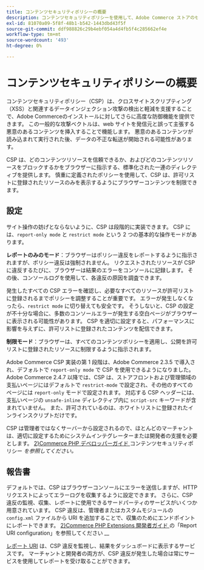 ```yaml
---
title: コンテンツセキュリティポリシーの概要
description: コンテンツセキュリティポリシーを使用して、Adobe Commerce ストアのセキュリティの態勢を改善する方法を説明します。
exl-id: 81070a09-5f8f-48b1-b542-1443dbd43f5f
source-git-commit: ddf988826c29b4ebf054a4d4fb5f4c285662ef4e
workflow-type: tm+mt
source-wordcount: '493'
ht-degree: 0%

---
```


# コンテンツセキュリティポリシーの概要

コンテンツセキュリティポリシー（CSP）は、クロスサイトスクリプティング（XSS）と関連するデータインジェクション攻撃の検出と軽減を支援することで、Adobe Commerceのインストールに対してさらに高度な防御機能を提供できます。 この一般的な攻撃ベクトルは、web サイトを発信元と誤って主張する悪意のあるコンテンツを挿入することで機能します。 悪意のあるコンテンツが読み込まれて実行された後、データの不正な転送が開始される可能性があります。

CSP は、どのコンテンツリソースを信頼できるか、およびどのコンテンツリソースをブロックするかをブラウザーに指示する、標準化された一連のディレクティブを提供します。 慎重に定義されたポリシーを使用して、CSP は、許可リストに登録されたリソースのみを表示するようにブラウザーコンテンツを制限できます。

## 設定

サイト操作の妨げとならないように、CSP は段階的に実装できます。 CSP には、`report-only mode` と `restrict mode` という 2 つの基本的な操作モードがあります。

**レポートのみのモード**：ブラウザーはポリシー違反をレポートするように指示されますが、ポリシー違反は強制されません。 リクエストされたリソースが CSP に違反するたびに、ブラウザーは結果のエラーをコンソールに記録します。 その後、コンソールログを使用して、各違反の原因を調査できます。

発生したすべての CSP エラーを確認し、必要なすべてのリソースが許可リストに登録されるまでポリシーを調整することが重要です。 エラーが発生しなくなったら、`restrict mode` に切り替えても安全です。 そうしないと、CSP の設定が不十分な場合に、多数のコンソールエラーが発生する空白ページがブラウザーに表示される可能性があります。 CSP を適切に設定すると、パフォーマンスに影響を与えずに、許可リストに登録されたコンテンツを配信できます。

**制限モード**：ブラウザーは、すべてのコンテンツポリシーを適用し、公開を許可リストに登録されたリソースに制限するように指示されます。

Adobe Commerce CSP 実装の第 1 段階は、Adobe Commerce 2.3.5 で導入され、デフォルトで `report-only mode` で CSP を使用できるようになりました。  Adobe Commerce 2.4.7 以降では、CSP は、ストアフロントおよび管理領域の支払いページにはデフォルトで `restrict-mode` で設定され、その他のすべてのページには `report-only` モードで設定されます。 対応する CSP ヘッダーには、支払いページの `unsafe-inline` ディレクティブ内に `script-src` キーワードが含まれていません。 また、許可されているのは、ホワイトリストに登録されたインラインスクリプトだけです。

CSP は管理者ではなくサーバーから設定されるので、ほとんどのマーチャントは、適切に設定するためにシステムインテグレーターまたは開発者の支援を必要とします。 [2&rbrace;Commerce PHP デベロッパーガイド ](https://developer.adobe.com/commerce/php/development/security/content-security-policies/) コンテンツセキュリティポリシー _を参照してください。_


## 報告書

デフォルトでは、CSP はブラウザーコンソールにエラーを送信しますが、HTTP リクエストによってエラーログを収集するように設定できます。 さらに、CSP 違反の監視、収集、レポートに使用できるサードパーティのサービスがいくつか用意されています。 CSP 違反は、管理者またはカスタムモジュールの `config.xml` ファイルから URI を追加することで、収集のためにエンドポイントにレポートできます。  [2&rbrace;Commerce PHP Extensions 開発者ガイド ](https://developer.adobe.com/commerce/php/development/security/content-security-policies/#report-uri-configuration) の「Report URI configuration」を参照してください __

[ レポート URI](https://report-uri.io/) は、CSP 違反を監視し、結果をダッシュボードに表示するサービスです。 マーチャントと開発者の両方が、CSP 違反が発生した場合は常にサービスを使用してレポートを受け取ることができます。
